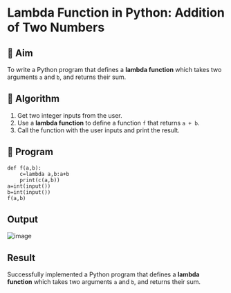 # Lambda Function in Python: Addition of Two Numbers

## 🎯 Aim
To write a Python program that defines a **lambda function** which takes two arguments `a` and `b`, and returns their sum.

## 🧠 Algorithm
1. Get two integer inputs from the user.
2. Use a **lambda function** to define a function `f` that returns `a + b`.
3. Call the function with the user inputs and print the result.

## 🧾 Program
```
def f(a,b):
    c=lambda a,b:a+b
    print(c(a,b))
a=int(input())
b=int(input())
f(a,b)

```

## Output
![image](https://github.com/user-attachments/assets/4c4781e9-8c8b-433a-87b8-fd2daca96ae7)

## Result
Successfully implemented a Python program that defines a **lambda function** which takes two arguments `a` and `b`, and returns their sum.
